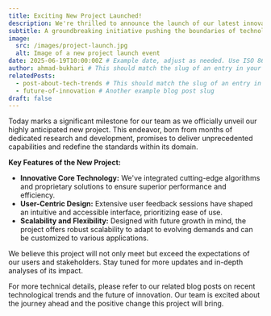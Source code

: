 ```yaml
---
title: Exciting New Project Launched!
description: We're thrilled to announce the launch of our latest innovative project, set to revolutionize the industry.
subtitle: A groundbreaking initiative pushing the boundaries of technology.
image:
  src: /images/project-launch.jpg
  alt: Image of a new project launch event
date: 2025-06-19T10:00:00Z # Example date, adjust as needed. Use ISO 8601 format.
author: ahmad-bukhari # This should match the slug of an entry in your 'people' collection (e.g., 'john-doe' if the file is 'john-doe.md')
relatedPosts:
  - post-about-tech-trends # This should match the slug of an entry in your 'blogs' collection
  - future-of-innovation # Another example blog post slug
draft: false
---
```


Today marks a significant milestone for our team as we officially unveil our highly anticipated new project. This endeavor, born from months of dedicated research and development, promises to deliver unprecedented capabilities and redefine the standards within its domain.

**Key Features of the New Project:**

* **Innovative Core Technology:** We've integrated cutting-edge algorithms and proprietary solutions to ensure superior performance and efficiency.
* **User-Centric Design:** Extensive user feedback sessions have shaped an intuitive and accessible interface, prioritizing ease of use.
* **Scalability and Flexibility:** Designed with future growth in mind, the project offers robust scalability to adapt to evolving demands and can be customized to various applications.

We believe this project will not only meet but exceed the expectations of our users and stakeholders. Stay tuned for more updates and in-depth analyses of its impact.

For more technical details, please refer to our related blog posts on recent technological trends and the future of innovation. Our team is excited about the journey ahead and the positive change this project will bring.
